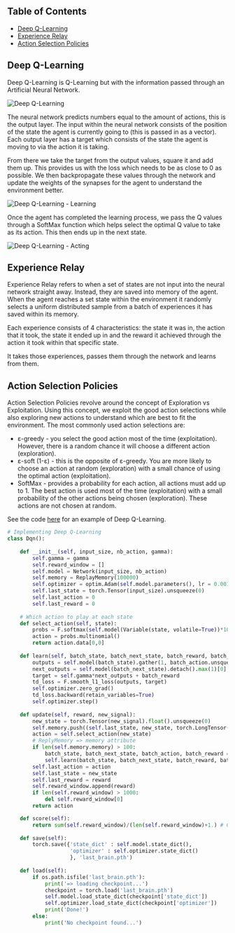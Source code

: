 ## Table of Contents
* [Deep Q-Learning](#deep-q-learning)
* [Experience Relay](#experience-relay)
* [Action Selection Policies](#action-selection-policies)

## Deep Q-Learning
Deep Q-Learning is Q-Learning but with the information passed through an Artificial Neural Network.

![Deep Q-Learning](https://acius.co.uk/wp-content/themes/acius/machine_learning/imgs/ai/deep-q-learning.png)

The neural network predicts numbers equal to the amount of actions, this is the output layer. The input within the neural network consists of the position of the state the agent is currently going to (this is passed in as a vector). Each output layer has a target which consists of the state the agent is moving to via the action it is taking.

From there we take the target from the output values, square it and add them up. This provides us with the loss which needs to be as close to 0 as possible. We then backpropagate these values through the network and update the weights of the synapses for the agent to understand the environment better.

![Deep Q-Learning - Learning](https://acius.co.uk/wp-content/themes/acius/machine_learning/imgs/ai/deep-q-learning-learning.png)

Once the agent has completed the learning process, we pass the Q values through a SoftMax function which helps select the optimal Q value to take as its action. This then ends up in the next state.

![Deep Q-Learning - Acting](https://acius.co.uk/wp-content/themes/acius/machine_learning/imgs/ai/deep-q-learning-acting.png)

## Experience Relay
Experience Relay refers to when a set of states are not input into the neural network straight away. Instead, they are saved into memory of the agent. When the agent reaches a set state within the environment it randomly selects a uniform distributed sample from a batch of experiences it has saved within its memory.

Each experience consists of 4 characteristics: the state it was in, the action that it took, the state it ended up in and the reward it achieved through the action it took within that specific state.

It takes those experiences, passes them through the network and learns from them.

## Action Selection Policies
Action Selection Policies revolve around the concept of Exploration vs Exploitation. Using this concept, we exploit the good action selections while also exploring new actions to understand which are best to fit the environment. The most commonly used action selections are:
* ε-greedy - you select the good action most of the time (exploitation). However, there is a random chance it will choose 
  a different action (exploration).
* ε-soft (1-ε) - this is the opposite of ε-greedy. You are more likely to choose an action at random (exploration) with a 
  small chance of using the optimal action (exploitation).
* SoftMax - provides a probability for each action, all actions must add up to 1. The best action is used most of the time 
  (exploitation) with a small probability of the other actions being chosen (exploration). These actions are not chosen at 
  random.

See the code [here](https://github.com/Achronus/Machine-Learning-101/blob/master/coding_templates_and_data_files/artificial_intelligence/0.%20deep_q_learning/ai.py) for an example of Deep Q-Learning.

```python
# Implementing Deep Q-Learning
class Dqn():
    
    def __init__(self, input_size, nb_action, gamma):
        self.gamma = gamma
        self.reward_window = []
        self.model = Network(input_size, nb_action)
        self.memory = ReplayMemory(100000)
        self.optimizer = optim.Adam(self.model.parameters(), lr = 0.001)
        self.last_state = torch.Tensor(input_size).unsqueeze(0)
        self.last_action = 0
        self.last_reward = 0
    
    # Which action to play at each state
    def select_action(self, state):
        probs = F.softmax(self.model(Variable(state, volatile=True))*100) # Temperature = 100
        action = probs.multinomial()
        return action.data[0,0]
    
    def learn(self, batch_state, batch_next_state, batch_reward, batch_action):
        outputs = self.model(batch_state).gather(1, batch_action.unsqueeze(1)).squeeze(1)
        next_outputs = self.model(batch_next_state).detach().max(1)[0]
        target = self.gamma*next_outputs + batch_reward
        td_loss = F.smooth_l1_loss(outputs, target)
        self.optimizer.zero_grad()
        td_loss.backward(retain_variables=True)
        self.optimizer.step()
        
    def update(self, reward, new_signal):
        new_state = torch.Tensor(new_signal).float().unsqueeze(0)
        self.memory.push((self.last_state, new_state, torch.LongTensor([int(self.last_action)]), torch.Tensor([self.last_reward])))
        action = self.select_action(new_state)
        # ReplyMemory => memory attribute
        if len(self.memory.memory) > 100:
            batch_state, batch_next_state, batch_action, batch_reward = self.memory.sample(100)
            self.learn(batch_state, batch_next_state, batch_reward, batch_action)
        self.last_action = action
        self.last_state = new_state
        self.last_reward = reward
        self.reward_window.append(reward)
        if len(self.reward_window) > 1000:
            del self.reward_window[0]
        return action

    def score(self):
        return sum(self.reward_window)/(len(self.reward_window)+1.) # Cannot be 0 or it will crash the game
    
    def save(self):
        torch.save({'state_dict' : self.model.state_dict(),
                    'optimizer' : self.optimizer.state_dict()
                    }, 'last_brain.pth')
    
    def load(self):
        if os.path.isfile('last_brain.pth'):
            print('=> loading checkpoint...')
            checkpoint = torch.load('last_brain.pth')
            self.model.load_state_dict(checkpoint['state_dict'])
            self.optimizer.load_state_dict(checkpoint['optimizer'])
            print('Done!')
        else:
            print('No checkpoint found...')
```
